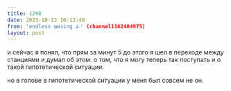 ```yaml
---
title: 1298
date: 2023-10-13 16:13:48
from: 'endless шизing ⍼' (channel1162404975)
layout: post
---
```


и сейчас я понял, что прям за минут 5 до этого я шел в переходе между станциями и думал об этом. о том, что я могу теперь так поступать и о такой гипотетической ситуации.

но в голове в гипотетической ситуации у меня был совсем не он.
